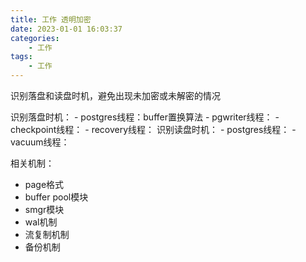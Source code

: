 ```yaml
---
title: 工作 透明加密
date: 2023-01-01 16:03:37
categories:
    - 工作
tags:
    - 工作
---
```


识别落盘和读盘时机，避免出现未加密或未解密的情况

识别落盘时机：
    - postgres线程：buffer置换算法
    - pgwriter线程：
    - checkpoint线程：
    - recovery线程：
识别读盘时机：
    - postgres线程：
    - vacuum线程：

相关机制：
- page格式
- buffer pool模块
- smgr模块
- wal机制
- 流复制机制
- 备份机制